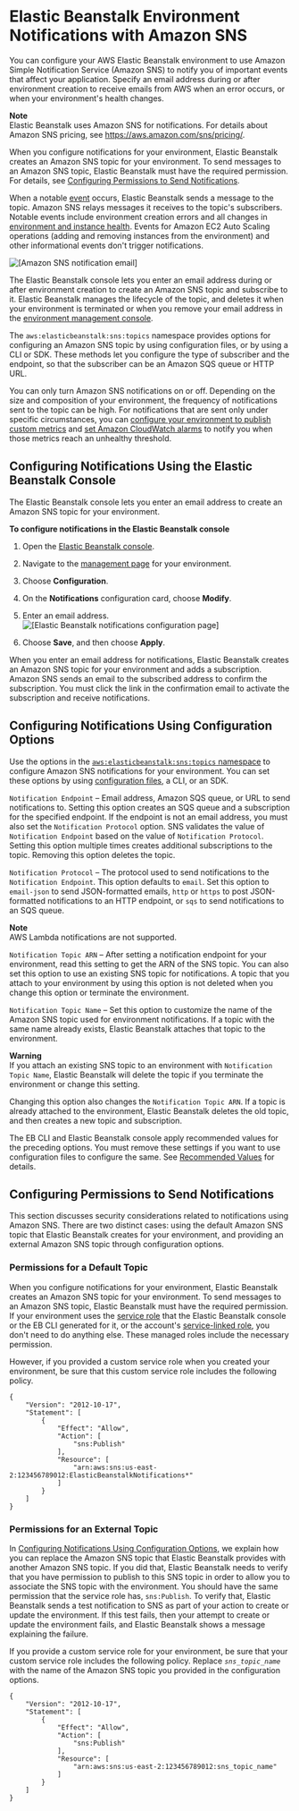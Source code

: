# Elastic Beanstalk Environment Notifications with Amazon SNS<a name="using-features.managing.sns"></a>

You can configure your AWS Elastic Beanstalk environment to use Amazon Simple Notification Service \(Amazon SNS\) to notify you of important events that affect your application\. Specify an email address during or after environment creation to receive emails from AWS when an error occurs, or when your environment's health changes\.

**Note**  
Elastic Beanstalk uses Amazon SNS for notifications\. For details about Amazon SNS pricing, see [https://aws\.amazon\.com/sns/pricing/](https://aws.amazon.com/sns/pricing/)\.

When you configure notifications for your environment, Elastic Beanstalk creates an Amazon SNS topic for your environment\. To send messages to an Amazon SNS topic, Elastic Beanstalk must have the required permission\. For details, see [Configuring Permissions to Send Notifications](#configuration-notifications-permissions)\.

When a notable [event](using-features.events.md) occurs, Elastic Beanstalk sends a message to the topic\. Amazon SNS relays messages it receives to the topic's subscribers\. Notable events include environment creation errors and all changes in [environment and instance health](health-enhanced.md)\. Events for Amazon EC2 Auto Scaling operations \(adding and removing instances from the environment\) and other informational events don't trigger notifications\.

![\[Amazon SNS notification email\]](http://docs.aws.amazon.com/elasticbeanstalk/latest/dg/images/sns-notification-email.png)

The Elastic Beanstalk console lets you enter an email address during or after environment creation to create an Amazon SNS topic and subscribe to it\. Elastic Beanstalk manages the lifecycle of the topic, and deletes it when your environment is terminated or when you remove your email address in the [environment management console](environments-console.md)\.

The `aws:elasticbeanstalk:sns:topics` namespace provides options for configuring an Amazon SNS topic by using configuration files, or by using a CLI or SDK\. These methods let you configure the type of subscriber and the endpoint, so that the subscriber can be an Amazon SQS queue or HTTP URL\.

You can only turn Amazon SNS notifications on or off\. Depending on the size and composition of your environment, the frequency of notifications sent to the topic can be high\. For notifications that are sent only under specific circumstances, you can [configure your environment to publish custom metrics](health-enhanced-cloudwatch.md) and [set Amazon CloudWatch alarms](using-features.alarms.md) to notify you when those metrics reach an unhealthy threshold\.

## Configuring Notifications Using the Elastic Beanstalk Console<a name="configuration-notifications-console"></a>

The Elastic Beanstalk console lets you enter an email address to create an Amazon SNS topic for your environment\.

**To configure notifications in the Elastic Beanstalk console**

1. Open the [Elastic Beanstalk console](https://console.aws.amazon.com/elasticbeanstalk)\.

1. Navigate to the [management page](environments-console.md) for your environment\.

1. Choose **Configuration**\.

1. On the **Notifications** configuration card, choose **Modify**\.

1. Enter an email address\.  
![\[Elastic Beanstalk notifications configuration page\]](http://docs.aws.amazon.com/elasticbeanstalk/latest/dg/images/aeb-config-sns.png)

1. Choose **Save**, and then choose **Apply**\.

When you enter an email address for notifications, Elastic Beanstalk creates an Amazon SNS topic for your environment and adds a subscription\. Amazon SNS sends an email to the subscribed address to confirm the subscription\. You must click the link in the confirmation email to activate the subscription and receive notifications\.

## Configuring Notifications Using Configuration Options<a name="configuration-notifications-namespace"></a>

Use the options in the [`aws:elasticbeanstalk:sns:topics` namespace](command-options-general.md#command-options-general-elasticbeanstalksnstopics) to configure Amazon SNS notifications for your environment\. You can set these options by using [configuration files](ebextensions.md), a CLI, or an SDK\.

`Notification Endpoint` – Email address, Amazon SQS queue, or URL to send notifications to\. Setting this option creates an SQS queue and a subscription for the specified endpoint\. If the endpoint is not an email address, you must also set the `Notification Protocol` option\. SNS validates the value of `Notification Endpoint` based on the value of `Notification Protocol`\. Setting this option multiple times creates additional subscriptions to the topic\. Removing this option deletes the topic\.

`Notification Protocol` – The protocol used to send notifications to the `Notification Endpoint`\. This option defaults to `email`\. Set this option to `email-json` to send JSON\-formatted emails, `http` or `https` to post JSON\-formatted notifications to an HTTP endpoint, or `sqs` to send notifications to an SQS queue\.

**Note**  
AWS Lambda notifications are not supported\.

`Notification Topic ARN` – After setting a notification endpoint for your environment, read this setting to get the ARN of the SNS topic\. You can also set this option to use an existing SNS topic for notifications\. A topic that you attach to your environment by using this option is not deleted when you change this option or terminate the environment\.

`Notification Topic Name` – Set this option to customize the name of the Amazon SNS topic used for environment notifications\. If a topic with the same name already exists, Elastic Beanstalk attaches that topic to the environment\.

**Warning**  
If you attach an existing SNS topic to an environment with `Notification Topic Name`, Elastic Beanstalk will delete the topic if you terminate the environment or change this setting\.

Changing this option also changes the `Notification Topic ARN`\. If a topic is already attached to the environment, Elastic Beanstalk deletes the old topic, and then creates a new topic and subscription\.

The EB CLI and Elastic Beanstalk console apply recommended values for the preceding options\. You must remove these settings if you want to use configuration files to configure the same\. See [Recommended Values](command-options.md#configuration-options-recommendedvalues) for details\.

## Configuring Permissions to Send Notifications<a name="configuration-notifications-permissions"></a>

This section discusses security considerations related to notifications using Amazon SNS\. There are two distinct cases: using the default Amazon SNS topic that Elastic Beanstalk creates for your environment, and providing an external Amazon SNS topic through configuration options\.

### Permissions for a Default Topic<a name="configuration-notifications-permissions-default"></a>

When you configure notifications for your environment, Elastic Beanstalk creates an Amazon SNS topic for your environment\. To send messages to an Amazon SNS topic, Elastic Beanstalk must have the required permission\. If your environment uses the [service role](iam-servicerole.md) that the Elastic Beanstalk console or the EB CLI generated for it, or the account's [service\-linked role](using-service-linked-roles.md), you don't need to do anything else\. These managed roles include the necessary permission\.

However, if you provided a custom service role when you created your environment, be sure that this custom service role includes the following policy\.

```
{
    "Version": "2012-10-17",
    "Statement": [
        {
            "Effect": "Allow",
            "Action": [
                "sns:Publish"
            ],
            "Resource": [
                "arn:aws:sns:us-east-2:123456789012:ElasticBeanstalkNotifications*"
            ]
        }
    ]
}
```

### Permissions for an External Topic<a name="configuration-notifications-permissions-external"></a>

In [Configuring Notifications Using Configuration Options](#configuration-notifications-namespace), we explain how you can replace the Amazon SNS topic that Elastic Beanstalk provides with another Amazon SNS topic\. If you did that, Elastic Beanstalk needs to verify that you have permission to publish to this SNS topic in order to allow you to associate the SNS topic with the environment\. You should have the same permission that the service role has, `sns:Publish`\. To verify that, Elastic Beanstalk sends a test notification to SNS as part of your action to create or update the environment\. If this test fails, then your attempt to create or update the environment fails, and Elastic Beanstalk shows a message explaining the failure\.

If you provide a custom service role for your environment, be sure that your custom service role includes the following policy\. Replace *`sns_topic_name`* with the name of the Amazon SNS topic you provided in the configuration options\.

```
{
    "Version": "2012-10-17",
    "Statement": [
        {
            "Effect": "Allow",
            "Action": [
                "sns:Publish"
            ],
            "Resource": [
                "arn:aws:sns:us-east-2:123456789012:sns_topic_name"
            ]
        }
    ]
}
```